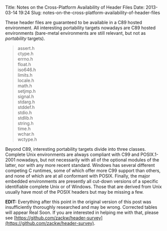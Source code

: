 Title: Notes on the Cross-Platform Availability of Header Files
Date: 2013-03-14 19:24
Slug: notes-on-the-cross-platform-availability-of-header-files

These header files are guaranteed to be available in a C89 hosted
environment. All interesting portability targets nowadays are C89
hosted environments (bare-metal environments are still relevant, but
not as _portability_ targets).

> assert.h  
> ctype.h  
> errno.h  
> float.h  
> iso646.h  
> limits.h  
> locale.h  
> math.h  
> setjmp.h  
> signal.h  
> stdarg.h  
> stddef.h  
> stdio.h  
> stdlib.h  
> string.h  
> time.h  
> wchar.h  
> wctype.h

Beyond C89, interesting portability targets divide into three classes.
Complete Unix environments are always compliant with C99 and
POSIX.1-2001 nowadays, but not necessarily with all of the optional
modules of the latter, nor with any more recent standard. Windows has
several different competing C runtimes, some of which offer more C99
support than others, and none of which are at all conformant with
POSIX.  Finally, the major embedded environments are presently all
cut-down versions of a specific identifiable complete Unix or of
Windows. Those that are derived from Unix usually have most of the
POSIX headers but may be missing a few.

**EDIT:** Everything after this point in the original version of this
post was insufficiently thoroughly researched and may be wrong.
Corrected tables will appear Real Soon. If you are interested in
helping me with that, please see
[https://github.com/zackw/header-survey](https://github.com/zackw/header-survey).
